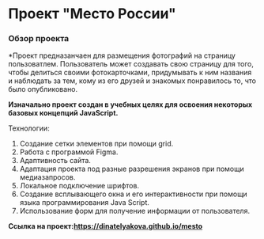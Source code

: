 # Проект "Место России"

### Обзор проекта

*Проект предназанчаен для размещения фотографий на страницу пользоватлем.  Пользователь может создавать свою страницу для того, чтобы делиться своими фотокарточками,  придумывать к ним названия и наблюдать за тем, кому из его друзей и знакомых понравилось то, что было опубликовано.

**Изначально проект создан в учебных целях для освоения некоторых базовых концепций JavaScript.**

Технологии: 
1. Создание сетки элементов при помощи grid.
2. Работа с программой Figma.
3. Адаптивность сайта.
5. Адаптация проекта под разные разрешения экранов при помощи медиазапросов.
6. Локальное подключение шрифтов.
7. Создание всплывающего окна и его интерактивности при помощи языка программирования Java Script.
8. Использование форм для получение информации от пользователя.

**Ссылка на проект:https://dinatelyakova.github.io/mesto**
